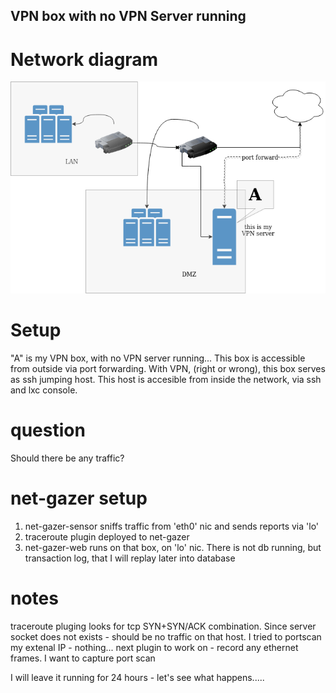 ## VPN box with no VPN Server running

# Network diagram

![VPN](vpn-server.png)


# Setup
"A" is my VPN box, with no VPN server running... This box is accessible from outside via port forwarding. With VPN, (right or wrong), this box serves as ssh jumping host. This host is accesible from inside the network, via ssh and lxc console.

# question
Should there be any traffic?


# net-gazer setup
1. net-gazer-sensor sniffs traffic from 'eth0' nic and sends reports via 'lo'
2. traceroute plugin deployed to net-gazer
3. net-gazer-web runs on that box, on 'lo' nic. There is not db running, but transaction log, that I will replay later into database


# notes
traceroute pluging looks for tcp SYN+SYN/ACK combination. Since server socket does not exists - should be no traffic on that host. I tried to portscan my extenal IP - nothing... 
next plugin to work on - record any ethernet frames. I want to capture port scan 

I will leave it running for 24 hours - let's see what happens.....

